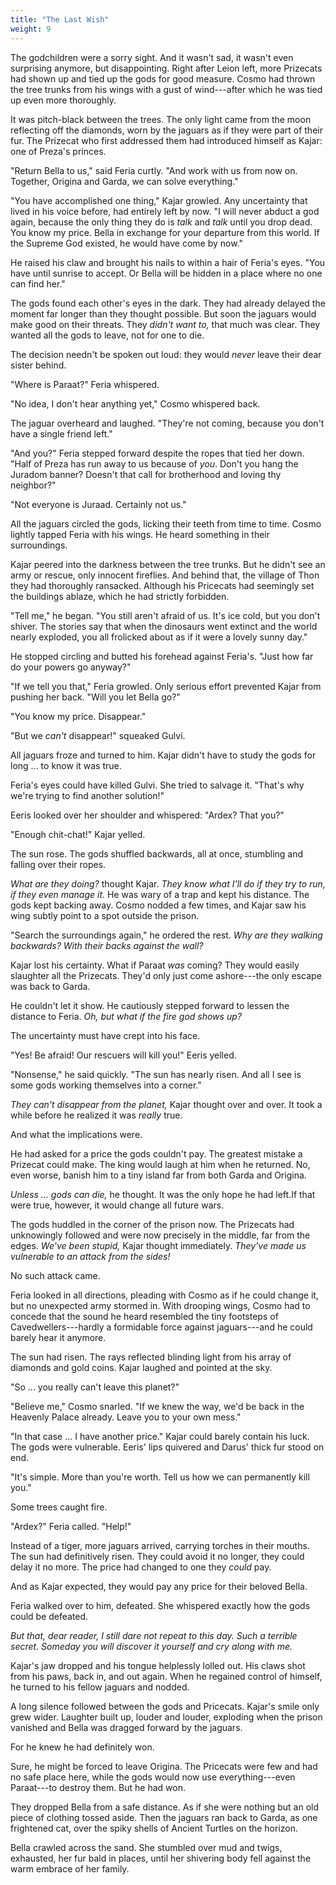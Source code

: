 ```yaml
---
title: "The Last Wish"
weight: 9
---
```


The godchildren were a sorry sight. And it wasn't sad, it wasn't even surprising anymore, but disappointing. Right after Leion left, more Prizecats had shown up and tied up the gods for good measure. Cosmo had thrown the tree trunks from his wings with a gust of wind---after which he was tied up even more thoroughly.
 
It was pitch-black between the trees. The only light came from the moon reflecting off the diamonds, worn by the jaguars as if they were part of their fur. The Prizecat who first addressed them had introduced himself as Kajar: one of Preza's princes.

"Return Bella to us," said Feria curtly. "And work with us from now on. Together, Origina and Garda, we can solve everything."

"You have accomplished one thing," Kajar growled. Any uncertainty that lived in his voice before, had entirely left by now. "I will never abduct a god again, because the only thing they do is _talk_ and _talk_ until you drop dead. You know my price. Bella in exchange for your departure from this world. If the Supreme God existed, he would have come by now."

He raised his claw and brought his nails to within a hair of Feria's eyes. "You have until sunrise to accept. Or Bella will be hidden in a place where no one can find her."

The gods found each other's eyes in the dark. They had already delayed the moment far longer than they thought possible. But soon the jaguars would make good on their threats. They _didn't want to,_ that much was clear. They wanted all the gods to leave, not for one to die. 

The decision needn't be spoken out loud: they would _never_ leave their dear sister behind.

"Where is Paraat?" Feria whispered.

"No idea, I don't hear anything yet," Cosmo whispered back.

The jaguar overheard and laughed. "They're not coming, because you don't have a single friend left."

"And you?" Feria stepped forward despite the ropes that tied her down. "Half of Preza has run away to us because of _you_. Don't you hang the Juradom banner? Doesn't that call for brotherhood and loving thy neighbor?"

"Not everyone is Juraad. Certainly not us." 

All the jaguars circled the gods, licking their teeth from time to time. Cosmo lightly tapped Feria with his wings. He heard something in their surroundings.

Kajar peered into the darkness between the tree trunks. But he didn't see an army or rescue, only innocent fireflies. And behind that, the village of Thon they had thoroughly ransacked. Although his Pricecats had seemingly set the buildings ablaze, which he had strictly forbidden.

"Tell me," he began. "You still aren't afraid of us. It's ice cold, but you don't shiver. The stories say that when the dinosaurs went extinct and the world nearly exploded, you all frolicked about as if it were a lovely sunny day."

He stopped circling and butted his forehead against Feria's. "Just how far do your powers go anyway?"

"If we tell you that," Feria growled. Only serious effort prevented Kajar from pushing her back. "Will you let Bella go?"

"You know my price. Disappear."

"But we _can't_ disappear!" squeaked Gulvi. 

All jaguars froze and turned to him. Kajar didn't have to study the gods for long ... to know it was true.

Feria's eyes could have killed Gulvi. She tried to salvage it. "That's why we're trying to find another solution!"

Eeris looked over her shoulder and whispered: "Ardex? That you?"

"Enough chit-chat!" Kajar yelled. 

The sun rose. The gods shuffled backwards, all at once, stumbling and falling over their ropes.

_What are they doing?_ thought Kajar. _They know what I'll do if they try to run, if they even manage it._ He was wary of a trap and kept his distance. The gods kept backing away. Cosmo nodded a few times, and Kajar saw his wing subtly point to a spot outside the prison.

"Search the surroundings again," he ordered the rest. _Why are they walking backwards? With their backs against the wall?_

Kajar lost his certainty. What if Paraat _was_ coming? They would easily slaughter all the Prizecats. They'd only just come ashore---the only escape was back to Garda.

He couldn't let it show. He cautiously stepped forward to lessen the distance to Feria. _Oh, but what if the fire god shows up?_

The uncertainty must have crept into his face.

"Yes! Be afraid! Our rescuers will kill you!" Eeris yelled.

"Nonsense," he said quickly. "The sun has nearly risen. And all I see is some gods working themselves into a corner."

_They can't disappear from the planet,_ Kajar thought over and over. It took a while before he realized it was _really_ true. 

And what the implications were. 

He had asked for a price the gods couldn't pay. The greatest mistake a Prizecat could make. The king would laugh at him when he returned. No, even worse, banish him to a tiny island far from both Garda and Origina.

_Unless ... gods can die,_ he thought. It was the only hope he had left.If that were true, however, it would change all future wars.

The gods huddled in the corner of the prison now. The Prizecats had unknowingly followed and were now precisely in the middle, far from the edges. _We've been stupid,_ Kajar thought immediately. _They've made us vulnerable to an attack from the sides!_

No such attack came.

Feria looked in all directions, pleading with Cosmo as if he could change it, but no unexpected army stormed in. With drooping wings, Cosmo had to concede that the sound he heard resembled the tiny footsteps of Cavedwellers---hardly a formidable force against jaguars---and he could barely hear it anymore.

The sun had risen. The rays reflected blinding light from his array of diamonds and gold coins. Kajar laughed and pointed at the sky.

"So ... you really can't leave this planet?"

"Believe me," Cosmo snarled. "If we knew the way, we'd be back in the Heavenly Palace already. Leave you to your own mess."

"In that case ... I have another price." Kajar could barely contain his luck. The gods were vulnerable. Eeris' lips quivered and Darus' thick fur stood on end.

"It's simple. More than you're worth. Tell us how we can permanently kill you."

Some trees caught fire. 

"Ardex?" Feria called. "Help!"

Instead of a tiger, more jaguars arrived, carrying torches in their mouths. The sun had definitively risen. They could avoid it no longer, they could delay it no more. The price had changed to one they _could_ pay.

And as Kajar expected, they would pay any price for their beloved Bella.

Feria walked over to him, defeated. She whispered exactly how the gods could be defeated. 

_But that, dear reader, I still dare not repeat to this day. Such a terrible secret. Someday you will discover it yourself and cry along with me._

Kajar's jaw dropped and his tongue helplessly lolled out. His claws shot from his paws, back in, and out again. When he regained control of himself, he turned to his fellow jaguars and nodded.

A long silence followed between the gods and Pricecats. Kajar's smile only grew wider. Laughter built up, louder and louder, exploding when the prison vanished and Bella was dragged forward by the jaguars. 

For he knew he had definitely won.

Sure, he might be forced to leave Origina. The Pricecats were few and had no safe place here, while the gods would now use everything---even Paraat---to destroy them. But he had won.

They dropped Bella from a safe distance. As if she were nothing but an old piece of clothing tossed aside. Then the jaguars ran back to Garda, as one frightened cat, over the spiky shells of Ancient Turtles on the horizon.

Bella crawled across the sand. She stumbled over mud and twigs, exhausted, her fur bald in places, until her shivering body fell against the warm embrace of her family.
